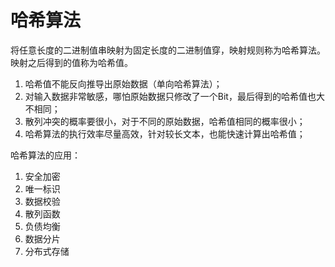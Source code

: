 # 哈希算法

将任意长度的二进制值串映射为固定长度的二进制值穿，映射规则称为哈希算法。
映射之后得到的值称为哈希值。

 1. 哈希值不能反向推导出原始数据（单向哈希算法）；
 2. 对输入数据非常敏感，哪怕原始数据只修改了一个Bit，最后得到的哈希值也大不相同；
 3. 散列冲突的概率要很小，对于不同的原始数据，哈希值相同的概率很小；
 4. 哈希算法的执行效率尽量高效，针对较长文本，也能快速计算出哈希值；

哈希算法的应用：

 1. 安全加密
 2. 唯一标识
 3. 数据校验
 4. 散列函数
 5. 负债均衡
 6. 数据分片
 7. 分布式存储

